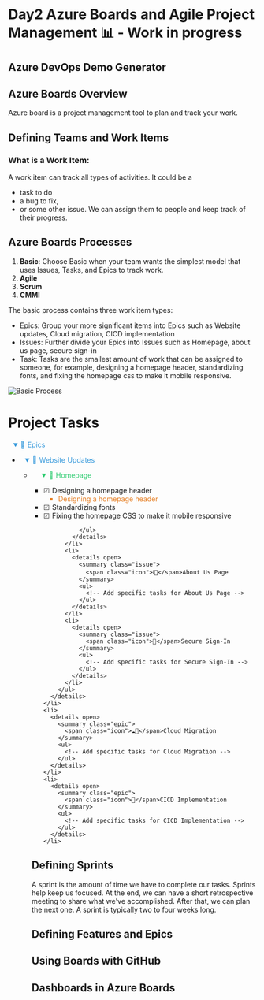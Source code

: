 # Day2 Azure Boards and Agile Project Management 📊 - Work in progress

## Azure DevOps Demo Generator


## Azure Boards Overview
Azure board is a project management tool to plan and track your work.

## Defining Teams and Work Items
### What is a Work Item:
A work item can track all types of activities. It could be a 
*  task to do
*  a bug to fix,
*  or some other issue.
  We can assign them to people and keep track of their progress.

## Azure Boards Processes

1) **Basic**: Choose Basic when your team wants the simplest model that uses Issues, Tasks, and Epics to track work.
2) **Agile**
3) **Scrum**
4) **CMMI**

The basic process contains three work item types:
- Epics: Group your more significant items into Epics such as Website updates, Cloud migration, CICD implementation
- Issues: Further divide your Epics into Issues such as Homepage, about us page, secure sign-in
- Task: Tasks are the smallest amount of work that can be assigned to someone, for example, designing a homepage header, standardizing fonts, and fixing the homepage css to make it mobile responsive.

![Basic Process](https://learn.microsoft.com/en-us/azure/devops/boards/get-started/media/about-boards/hierarchy-2.png?view=azure-devops)

<!DOCTYPE html>
<html lang="en">
<head>
  <meta charset="UTF-8">
  <meta name="viewport" content="width=device-width, initial-scale=1.0">
  <title>Project Tasks</title>
  <style>
    details {
      margin-bottom: 10px;
    }

    summary {
      font-weight: bold;
      cursor: pointer;
      display: flex;
      align-items: center;
    }

    summary:hover {
      text-decoration: underline;
    }

    .epic {
      color: #3498db;
      margin-left: 10px;
    }

    .issue {
      color: #2ecc71;
      margin-left: 20px;
    }

    .task {
      color: #e67e22;
      margin-left: 30px;
    }

    .icon {
      margin-right: 5px;
    }
  </style>
</head>
<body>

<h1>Project Tasks</h1>

<details open>
  <summary class="epic">
    <span class="icon">👑</span>Epics
  </summary>
  <ul>
    <li>
      <details open>
        <summary class="epic">
          <span class="icon">👑</span>Website Updates
        </summary>
        <ul>
          <li>
            <details open>
              <summary class="issue">
                <span class="icon">📗</span>Homepage
              </summary>
              <ul>
               <li> <span class="icon">☑</span>Designing a homepage header </li>
                <li class="task">Designing a homepage header</li>
                <li> <span class="icon">☑</span>Standardizing fonts </li>
                 <li> <span class="icon">☑</span>Fixing the homepage CSS to make it mobile responsive </li>
             
              </ul>
            </details>
          </li>
          <li>
            <details open>
              <summary class="issue">
                <span class="icon">ℹ📗</span>About Us Page
              </summary>
              <ul>
                <!-- Add specific tasks for About Us Page -->
              </ul>
            </details>
          </li>
          <li>
            <details open>
              <summary class="issue">
                <span class="icon">📗</span>Secure Sign-In
              </summary>
              <ul>
                <!-- Add specific tasks for Secure Sign-In -->
              </ul>
            </details>
          </li>
        </ul>
      </details>
    </li>
    <li>
      <details open>
        <summary class="epic">
          <span class="icon">☁👑</span>Cloud Migration
        </summary>
        <ul>
          <!-- Add specific tasks for Cloud Migration -->
        </ul>
      </details>
    </li>
    <li>
      <details open>
        <summary class="epic">
          <span class="icon">👑</span>CICD Implementation
        </summary>
        <ul>
          <!-- Add specific tasks for CICD Implementation -->
        </ul>
      </details>
    </li>
  </ul>
</details>


</body>
</html>


## Defining Sprints

A sprint is the amount of time we have to complete our tasks. Sprints help keep us focused. At the end, we can have a short retrospective meeting to share what we've accomplished. After that, we can plan the next one.
 A sprint is typically two to four weeks long.
 
## Defining Features and Epics

## Using Boards with GitHub
## Dashboards in Azure Boards
